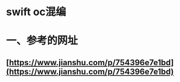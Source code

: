 # swift oc混编

# 一、参考的网址

## [https://www.jianshu.com/p/754396e7e1bd](https://www.jianshu.com/p/754396e7e1bd)



